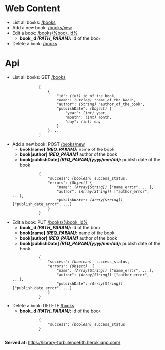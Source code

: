 <h1>Web Content</h1>

<ul class="list-group">
	<li class="list-group-item">List all books: <a href="https://library-turbulence6th.herokuapp.com/books">/books</a></li>
  	<li class="list-group-item">Add a new book: <a href="https://library-turbulence6th.herokuapp.com/books/new">/books/new</a></li>
  	<li class="list-group-item">
  		Edit a book: <a href="https://library-turbulence6th.herokuapp.com/books/%BOOK_ID%">/books/%book_id%</a>
  		<ul>
  			<li><b>book_id <i>(PATH_PARAM)</i>:</b> id of the book</li>
  		</ul>
  	</li>
  	<li class="list-group-item">Delete a book: <a href="https://library-turbulence6th.herokuapp.com/books">/books</a></li>
</ul>

<h1>Api</h1>
<ul class="list-group">
	<li class="list-group-item">
		List all books: GET <a href="https://library-turbulence6th.herokuapp.com/api/books">/books</a><br>
		<code class="prettyprint">
			[
		        {
		        	"id": <i>(int)</i> id_of_the_book,
		        	"name": <i>(String)</i> "name_of_the_book",
		        	"author": <i>(String)</i> "author_of_the_book",
		        	"publishDate": <i>(Object)</i> {
		        		"year": <i>(int)</i> year,
		        		"month": <i>(int)</i> month,
		        		"day": <i>(int)</i> day
		     		}
		        }, ...
		    ]
		</code>
	</li>
  	<li class="list-group-item">
  		Add a new book: POST <a href="https://library-turbulence6th.herokuapp.com/api/books/new">/books/new</a>
  		<ul>
  			<li><b>book[name] <i>(REQ_PARAM)</i>:</b> name of the book</li>
  			<li><b>book[author] <i>(REQ_PARAM)</i></b> author of the book</li>
  			<li><b>book[publishDate] <i>(REQ_PARAM)(yyyy/mm/dd)</i>: </b> publish date of the book</li>
  		</ul>
		<code>
			{
	        	"success": <i>(boolean)</i> success_status,
	        	"errors": <i>(Object)</i> {
	        		"name": <i>(Array[String])</i> ["name_error", ...],
	        		"author": <i>(Array[String])</i> ["author_error", ...],
	        		"publishDate": <i>(Array[String])</i> ["publish_date_error", ...]
	        	}
		    }
		</code>
  	</li>
  	<li class="list-group-item">
  		Edit a book: PUT <a href="https://library-turbulence6th.herokuapp.com/api/books/%book_id%">/books/%book_id%</a>
  		<ul>
  			<li><b>book_id <i>(PATH_PARAM)</i>:</b> id of the book</li>
  			<li><b>book[name] <i>(REQ_PARAM)</i>:</b> name of the book</li>
  			<li><b>book[author] <i>(REQ_PARAM)</i></b> author of the book</li>
  			<li><b>book[publishDate] <i>(REQ_PARAM)(yyyy/mm/dd)</i>: </b> publish date of the book</li>
  		</ul>
  		<code>
			{
	        	"success": <i>(boolean)</i>  success_status,
	        	"errors": <i>(Object)</i>  {
	        		"name": <i>(Array[String])</i> ["name_error", ...],
	        		"author": <i>(Array[String])</i> ["author_error", ...],
	        		"publishDate": <i>(Array[String])</i> ["publish_date_error", ...]
	        	}
		    }
		</code>
  	</li>
  	<li class="list-group-item">
  		Delete a book: DELETE <a href="https://library-turbulence6th.herokuapp.com/api/books/%book_id%">/books</a>
  		<ul>
  			<li><b>book_id <i>(PATH_PARAM)</i>:</b> id of the book</li>
  		</ul>
  		<code>
			{
	        	"success": <i>(boolean)</i> success_status
		    }
		</code>
  	</li>
</ul>

<b>Served at: </b><a href="https://library-turbulence6th.herokuapp.com/">https://library-turbulence6th.herokuapp.com/</a>
